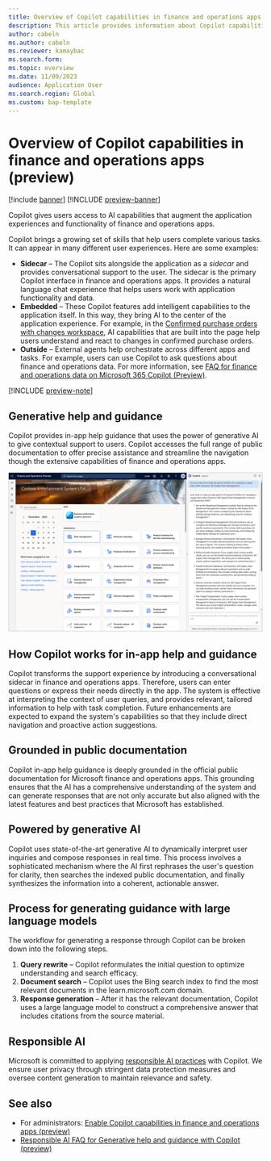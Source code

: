 ```yaml
---
title: Overview of Copilot capabilities in finance and operations apps (preview)
description: This article provides information about Copilot capabilities in finance and operations apps and explains how to use them.
author: cabeln
ms.author: cabeln
ms.reviewer: kamaybac
ms.search.form:
ms.topic: overview
ms.date: 11/09/2023
audience: Application User
ms.search.region: Global
ms.custom: bap-template
---
```


# Overview of Copilot capabilities in finance and operations apps (preview)

[!include [banner](../includes/banner.md)]
[!INCLUDE [preview-banner](../../../supply-chain/includes/preview-banner.md)]

Copilot gives users access to AI capabilities that augment the application experiences and functionality of finance and operations apps.

Copilot brings a growing set of skills that help users complete various tasks. It can appear in many different user experiences. Here are some examples:

- **Sidecar** – The Copilot sits alongside the application as a *sidecar* and provides conversational support to the user. The sidecar is the primary Copilot interface in finance and operations apps. It provides a natural language chat experience that helps users work with application functionality and data.
- **Embedded** – These Copilot features add intelligent capabilities to the application itself. In this way, they bring AI to the center of the application experience. For example, in the [Confirmed purchase orders with changes workspace](../../../supply-chain/procurement/purchase-order-changes-after-confirmation.md), AI capabilities that are built into the page help users understand and react to changes in confirmed purchase orders.
- **Outside** – External agents help orchestrate across different apps and tasks. For example, users can use Copilot to ask questions about finance and operations data. For more information, see [FAQ for finance and operations data on Microsoft 365 Copilot (Preview)](../../dev-itpro/m365-copilot/faq-for-chat-with-fno-data-on-m365copilot.md).

[!INCLUDE [preview-note](../../../supply-chain/includes/preview-note.md)]

## Generative help and guidance

Copilot provides in-app help guidance that uses the power of generative AI to give contextual support to users. Copilot accesses the full range of public documentation to offer precise assistance and streamline the navigation though the extensive capabilities of finance and operations apps.

[<img src="media/copilot-homepage-explain-worflow.png" alt="Copilot help pane in the user experience." title="Copilot help pane in the user experience" width="720" />](media/copilot-homepage-explain-worflow.png#lightbox)

## How Copilot works for in-app help and guidance

Copilot transforms the support experience by introducing a conversational sidecar in finance and operations apps. Therefore, users can enter questions or express their needs directly in the app. The system is effective at interpreting the context of user queries, and provides relevant, tailored information to help with task completion. Future enhancements are expected to expand the system's capabilities so that they include direct navigation and proactive action suggestions.

## Grounded in public documentation

Copilot in-app help guidance is deeply grounded in the official public documentation for Microsoft finance and operations apps. This grounding ensures that the AI has a comprehensive understanding of the system and can generate responses that are not only accurate but also aligned with the latest features and best practices that Microsoft has established.

## Powered by generative AI

Copilot uses state-of-the-art generative AI to dynamically interpret user inquiries and compose responses in real time. This process involves a sophisticated mechanism where the AI first rephrases the user's question for clarity, then searches the indexed public documentation, and finally synthesizes the information into a coherent, actionable answer.

## Process for generating guidance with large language models

The workflow for generating a response through Copilot can be broken down into the following steps.

1. **Query rewrite** – Copilot reformulates the initial question to optimize understanding and search efficacy.
1. **Document search** – Copilot uses the Bing search index to find the most relevant documents in the learn.microsoft.com domain.
1. **Response generation** – After it has the relevant documentation, Copilot uses a large language model to construct a comprehensive answer that includes citations from the source material.

## Responsible AI

Microsoft is committed to applying [responsible AI practices](../../dev-itpro/responsible-ai/responsible-ai-overview.md) with Copilot. We ensure user privacy through stringent data protection measures and oversee content generation to maintain relevance and safety.

## See also

- For administrators: [Enable Copilot capabilities in finance and operations apps (preview)](../../dev-itpro/copilot/enable-copilot.md)
- [Responsible AI FAQ for Generative help and guidance with Copilot (preview)](faq-copilot-generative-help.md)
